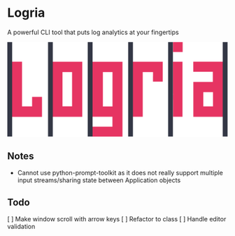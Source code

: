 # Logria
 A powerful CLI tool that puts log analytics at your fingertips

![Logria Logo](/branding/logria.png)

## Notes

- Cannot use python-prompt-toolkit as it does not really support multiple input streams/sharing state between Application objects


## Todo

[ ] Make window scroll with arrow keys
[ ] Refactor to class
[ ] Handle editor validation
